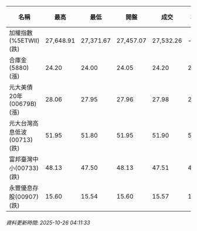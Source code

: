 | 名稱 | 最高 | 最低 | 開盤 | 成交 | 均價 | 成交金額(億) | 昨收 | 漲跌幅 | 漲跌 | 總量 | 昨量 | 振幅 |
| -------- | -------- | -------- | -------- |-------- | -------- | -------- |-------- |-------- |-------- | -------- | -------- |-------- |
|加權指數(%5ETWII) (跌)|27,648.91|27,371.67|27,457.07|27,532.26|-|4,217.13|27,648.91|0.42%|116.65|7,258,865|0|1.00%|
|合庫金(5880) (漲)|24.20|24.00|24.05|24.20|24.12|1.31|24.15|0.21%|0.05|5,445|9,050|0.83%|
|元大美債20年(00679B) (漲)|28.06|27.95|27.96|27.98|28.00|9.22|27.90|0.29%|0.08|32,914|27,604|0.39%|
|元大台灣高息低波(00713) (跌)|51.95|51.80|51.95|51.90|51.84|3.04|51.95|0.10%|0.05|5,874|14,704|0.29%|
|富邦臺灣中小(00733) (跌)|48.13|47.50|48.13|47.51|47.61|0.394|48.14|1.31%|0.63|827|1,230|1.31%|
|永豐優息存股(00907) (跌)|15.60|15.54|15.60|15.57|15.55|0.186|15.60|0.19%|0.03|1,194|1,074|0.38%|
###### 資料更新時間: 2025-10-26 04:11:33